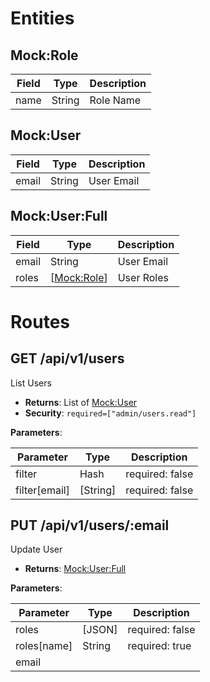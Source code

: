 # Entities

## Mock:Role

| Field                | Type       | Description                              |
| -------------------- | ---------- | ---------------------------------------- |
| name                 | String     | Role Name                                |

## Mock:User

| Field                | Type       | Description                              |
| -------------------- | ---------- | ---------------------------------------- |
| email                | String     | User Email                               |

## Mock:User:Full

| Field                | Type       | Description                              |
| -------------------- | ---------- | ---------------------------------------- |
| email                | String     | User Email                               |
| roles                | [[Mock:Role](#mock-role)] | User Roles                               |

# Routes

## GET /api/v1/users

List Users

- **Returns**: List of [Mock:User](#mock-user)
- **Security**: `required=["admin/users.read"]`

**Parameters**:

| Parameter            | Type       | Description                              |
| -------------------- | ---------- | ---------------------------------------- |
| filter               | Hash       | required: false                          |
| filter[email]        | [String]   | required: false                          |

## PUT /api/v1/users/:email

Update User

- **Returns**: [Mock:User:Full](#mock-user-full)

**Parameters**:

| Parameter            | Type       | Description                              |
| -------------------- | ---------- | ---------------------------------------- |
| roles                | [JSON]     | required: false                          |
| roles[name]          | String     | required: true                           |
| email                |            |                                          |

